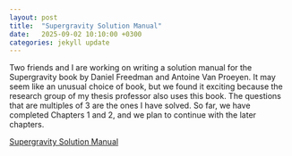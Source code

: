 ```yaml
---
layout: post
title:  "Supergravity Solution Manual"
date:   2025-09-02 10:10:00 +0300
categories: jekyll update
---
```

Two friends and I are working on writing a solution manual for the Supergravity book by Daniel Freedman and Antoine Van Proeyen. It may seem like an unusual choice of book, but we found it exciting because the research group of my thesis professor also uses this book. The questions that are multiples of 3 are the ones I have solved. So far, we have completed Chapters 1 and 2, and we plan to continue with the later chapters.

[Supergravity Solution Manual](/assets/files/Sugra.pdf)<br>